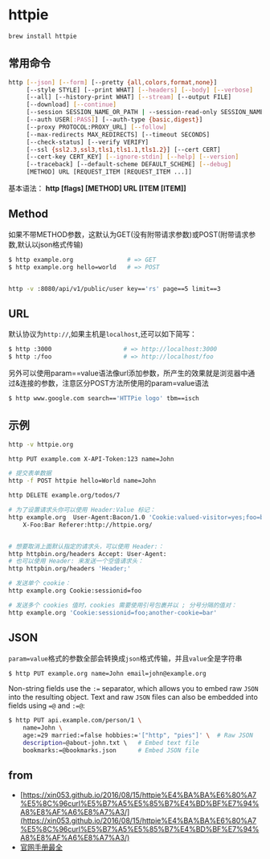 # httpie

```bash
brew install httpie
```

## 常用命令

```bash
http [--json] [--form] [--pretty {all,colors,format,none}]
     [--style STYLE] [--print WHAT] [--headers] [--body] [--verbose]
     [--all] [--history-print WHAT] [--stream] [--output FILE]
     [--download] [--continue]
     [--session SESSION_NAME_OR_PATH | --session-read-only SESSION_NAME_OR_PATH]
     [--auth USER[:PASS]] [--auth-type {basic,digest}]
     [--proxy PROTOCOL:PROXY_URL] [--follow]
     [--max-redirects MAX_REDIRECTS] [--timeout SECONDS]
     [--check-status] [--verify VERIFY]
     [--ssl {ssl2.3,ssl3,tls1,tls1.1,tls1.2}] [--cert CERT]
     [--cert-key CERT_KEY] [--ignore-stdin] [--help] [--version]
     [--traceback] [--default-scheme DEFAULT_SCHEME] [--debug]
     [METHOD] URL [REQUEST_ITEM [REQUEST_ITEM ...]]
```

基本语法： **http [flags] [METHOD] URL [ITEM [ITEM]]**

## Method

如果不带METHOD参数，这默认为GET(没有附带请求参数)或POST(附带请求参数,默认以json格式传输)

```bash
$ http example.org               # => GET
$ http example.org hello=world   # => POST


http -v :8080/api/v1/public/user key=='rs' page==5 limit==3
```

## URL
默认协议为`http://`,如果主机是`localhost`,还可以如下简写：

```bash
$ http :3000                    # => http://localhost:3000
$ http :/foo                    # => http://localhost/foo
```

另外可以使用param==value语法像url添加参数，所产生的效果就是浏览器中通过&连接的参数，注意区分POST方法所使用的param=value语法
```bash
$ http www.google.com search=='HTTPie logo' tbm==isch
```

## 示例

```bash
http -v httpie.org

http PUT example.com X-API-Token:123 name=John

# 提交表单数据
http -f POST httpie hello=World name=John

http DELETE example.org/todos/7

# 为了设置请求头你可以使用 Header:Value 标记：
http example.org  User-Agent:Bacon/1.0 'Cookie:valued-visitor=yes;foo=bar' \
    X-Foo:Bar Referer:http://httpie.org/


# 想要取消上面默认指定的请求头，可以使用 Header:：
http httpbin.org/headers Accept: User-Agent:
# 也可以使用 Header: 来发送一个空值请求头：
http httpbin.org/headers 'Header;'

# 发送单个 cookie：
http example.org Cookie:sessionid=foo

# 发送多个 cookies 值时，cookies 需要使用引号包裹并以 ; 分号分隔的值对：
http example.org 'Cookie:sessionid=foo;another-cookie=bar'
```

## JSON
`param=value`格式的参数全部会转换成`json`格式传输，并且`value`全是字符串

```bash
$ http PUT example.org name=John email=john@example.org
```

Non-string fields use the `:=` separator, which allows you to embed raw `JSON` into the resulting object. Text and raw `JSON` files can also be embedded into fields using `=@` and `:=@`:

```bash
$ http PUT api.example.com/person/1 \
    name=John \
    age:=29 married:=false hobbies:='["http", "pies"]' \  # Raw JSON
    description=@about-john.txt \   # Embed text file
    bookmarks:=@bookmarks.json      # Embed JSON file
```






## from

- [https://xin053.github.io/2016/08/15/httpie%E4%BA%BA%E6%80%A7%E5%8C%96curl%E5%B7%A5%E5%85%B7%E4%BD%BF%E7%94%A8%E8%AF%A6%E8%A7%A3/](https://xin053.github.io/2016/08/15/httpie%E4%BA%BA%E6%80%A7%E5%8C%96curl%E5%B7%A5%E5%85%B7%E4%BD%BF%E7%94%A8%E8%AF%A6%E8%A7%A3/)
- [ 官网手册最全 ](https://httpie.io/docs/cli/querystring-parameters)
